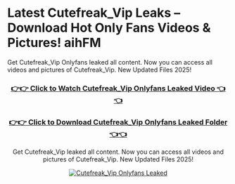 # Latest Cutefreak_Vip Leaks – Download Hot Only Fans Videos & Pictures! aihFM

Get Cutefreak_Vip Onlyfans leaked all content. Now you can access all videos and pictures of Cutefreak_Vip. New Updated Files 2025!  
<div align="center">
  
### [👉👉 Click to Watch Cutefreak_Vip Onlyfans Leaked Video 👈👈](https://links2leaks.com/cutefreak_vip)  
### [👉👉 Click to Download Cutefreak_Vip Onlyfans Leaked Folder 👈👈](https://links2leaks.com/cutefreak_vip)  

Get Cutefreak_Vip leaked all content. Now you can access all videos and pictures of Cutefreak_Vip. New Updated Files 2025!  

[![Cutefreak_Vip Onlyfans Leaked](https://i.ibb.co/93hzkbrt/l2l.gif)](https://links2leaks.com/cutefreak_vip)  

</div>
